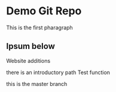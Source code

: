 # Demo Git Repo 

This is the first pharagraph 

## Ipsum below 
Website additions

there is an introductory path 
Test function

this is the master branch
